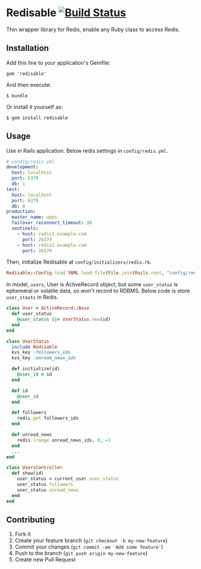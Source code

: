 # Redisable [![Build Status](https://travis-ci.org/yoppi/redisable.png)](https://travis-ci.org/yoppi/redisable)

Thin wrapper library for Redis, enable any Ruby class to access Redis.

## Installation

Add this line to your application's Gemfile:

    gem 'redisable'

And then execute:

    $ bundle

Or install it yourself as:

    $ gem install redisable

## Usage

Use in Rails application. Below redis settings in `config/redis.yml`.

```yaml
# condig/redis.yml
development:
  host: localhost
  port: 6379
  db: 1
test:
  host: localhost
  port: 6379
  db: 0
production:
  master_name: apps
  failover_reconnect_timeout: 30
  sentinels:
    - host: redis1.example.com
      port: 26379
    - host: redis2.example.com
      port: 26379
```

Then, initialize Redisable at `config/initializers/redis.rb`.

```ruby
Redisable::Config.load YAML.load_file(File.join(Rails.root, "config/redis.yml"))
```

In model, `users`, User is ActiveRecord object, but some `user_status` is ephemeral or volatile data, so won't record to RDBMS.
Below code is store `user_stauts` in Redis.

```ruby
class User < ActiveRecord::Base
  def user_status
    @user_status ||= UserStatus.new(id)
  end
end

class UserStatus
  include Redisable
  kvs_key :followers_ids
  kvs_key :unread_news_ids

  def initialize(id)
    @user_id = id
  end

  def id
    @user_id
  end

  def followers
    redis.get followers_ids
  end

  def unread_news
    redis.lrange unread_news_ids, 0, -1
  end
  ...
end

class UsersController
  def show(id)
    user_status = current_user.user_status
    user_status.followers
    user_status.unread_news
  end
end
```

## Contributing

1. Fork it
2. Create your feature branch (`git checkout -b my-new-feature`)
3. Commit your changes (`git commit -am 'Add some feature'`)
4. Push to the branch (`git push origin my-new-feature`)
5. Create new Pull Request
